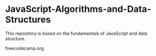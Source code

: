 # JavaScript-Algorithms-and-Data-Structures

This repository is based on the fundamentals of JavaScript and data structure.

freecodecamp.org
